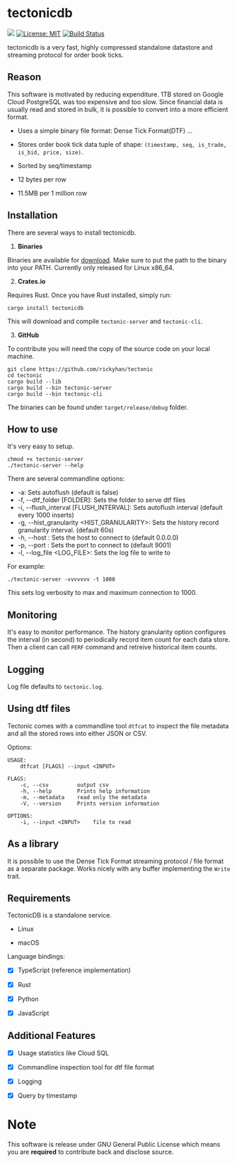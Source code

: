 # tectonicdb

[![](https://img.shields.io/crates/v/tectonicdb.svg)](https://crates.io/crates/tectonicdb)
[![License: MIT](https://img.shields.io/badge/License-MIT-yellow.svg)](https://github.com/rickyhan/tectonic/blob/master/LICENSE)
[![Build Status](https://travis-ci.org/rickyhan/tectonicdb.svg?branch=master)](https://travis-ci.org/rickyhan/tectonicdb)

tectonicdb is a very fast, highly compressed standalone datastore and streaming protocol for order book ticks.

## Reason 

This software is motivated by reducing expenditure. 1TB stored on Google Cloud PostgreSQL was too expensive and too slow. Since financial data is usually read and stored in bulk, it is possible to convert into a more efficient format.

* Uses a simple binary file format: Dense Tick Format(DTF) ...

* Stores order book tick data tuple of shape: `(timestamp, seq, is_trade, is_bid, price, size)`.

* Sorted by seq/timestamp

* 12 bytes per row

* 11.5MB per 1 million row

## Installation

There are several ways to install tectonicdb.

1. **Binaries**

Binaries are available for [download](https://github.com/rickyhan/tectonic/releases). Make sure to put the path to the binary into your PATH. Currently only released for Linux x86_64.

2. **Crates.io**

Requires Rust. Once you have Rust installed, simply run:

    cargo install tectonicdb

This will download and compile `tectonic-server` and `tectonic-cli`.

3. **GitHub**

To contribute you will need the copy of the source code on your local machine.

    git clone https://github.com/rickyhan/tectonic
    cd tectonic
    cargo build --lib
    cargo build --bin tectonic-server
    cargo build --bin tectonic-cli

The binaries can be found under `target/release/debug` folder.

## How to use

It's very easy to setup.

```
chmod +x tectonic-server
./tectonic-server --help
```

There are several commandline options:

* -a: Sets autoflush (default is false)
* -f, --dtf_folder [FOLDER]: Sets the folder to serve dtf files
* -i, --flush_interval [FLUSH_INTERVAL]: Sets autoflush interval (default every 1000 inserts)
* -g, --hist_granularity <HIST_GRANULARITY>: Sets the history record granularity interval. (default 60s)
* -h, --host <HOST>: Sets the host to connect to (default 0.0.0.0)
* -p, --port <PORT>: Sets the port to connect to (default 9001)
* -l, --log_file <LOG_FILE>: Sets the log file to write to


For example:

```
./tectonic-server -vvvvvvv -t 1000
```

This sets log verbosity to max and maximum connection to 1000.

## Monitoring

It's easy to monitor performance. The history granularity option configures the interval (in second) to periodically record item count for each data store. Then a client can call `PERF` command and retreive historical item counts.

## Logging

Log file defaults to `tectonic.log`.

## Using dtf files

Tectonic comes with a commandline tool `dtfcat` to inspect the file metadata and all the stored rows into either JSON or CSV.

Options:

```
USAGE:
    dtfcat [FLAGS] --input <INPUT>

FLAGS:
    -c, --csv         output csv
    -h, --help        Prints help information
    -m, --metadata    read only the metadata
    -V, --version     Prints version information

OPTIONS:
    -i, --input <INPUT>    file to read
```

## As a library

It is possible to use the Dense Tick Format streaming protocol / file format as a separate package. Works nicely with any buffer implementing the `Write` trait.

## Requirements

TectonicDB is a standalone service.

* Linux

* macOS

Language bindings:

- [x] TypeScript (reference implementation)

- [x] Rust

- [x] Python

- [x] JavaScript


## Additional Features

- [x] Usage statistics like Cloud SQL

- [x] Commandline inspection tool for dtf file format

- [x] Logging

- [x] Query by timestamp


# Note

This software is release under GNU General Public License which means you are **required** to contribute back and disclose source.
